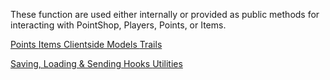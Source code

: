 <p class="lead">These function are used either internally or provided as public methods for interacting with PointShop, Players, Points, or Items.</p>

<a href="/player-meta-functions/points" class="button">Points <i class="fa fa-chevron-right"></i></a>
<a href="/player-meta-functions/items" class="button">Items <i class="fa fa-chevron-right"></i></a>
<a href="/player-meta-functions/clientside-models" class="button">Clientside Models <i class="fa fa-chevron-right"></i></a>
<a href="/player-meta-functions/trails" class="button">Trails <i class="fa fa-chevron-right"></i></a>

<a href="/player-meta-functions/saving-loading-sending" class="button">Saving, Loading &amp; Sending <i class="fa fa-chevron-right"></i></a>
<a href="/player-meta-functions/hooks" class="button">Hooks <i class="fa fa-chevron-right"></i></a>
<a href="/player-meta-functions/utilities" class="button">Utilities <i class="fa fa-chevron-right"></i></a>

